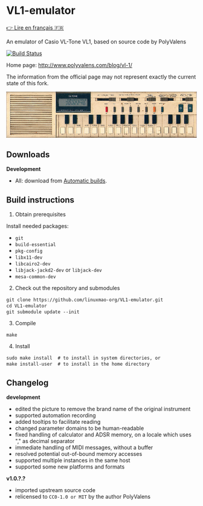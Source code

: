 # VL1-emulator

[:point_right: Lire en français :fr:](README.fr.md)

An emulator of Casio VL-Tone VL1, based on source code by PolyValens

[![Build Status](https://travis-ci.com/linuxmao-org/VL1-emulator.svg?branch=master)](https://travis-ci.com/linuxmao-org/VL1-emulator)

Home page: http://www.polyvalens.com/blog/vl-1/

The information from the official page may not represent exactly the current state of this fork.

![Casio VL-1](resources/images/casio_vl1_big.png)

## Downloads

**Development**

- All: download from [Automatic builds](https://github.com/linuxmao-org/VL1-emulator/releases/tag/automatic).

## Build instructions

1. Obtain prerequisites

Install needed packages:

- `git`
- `build-essential`
- `pkg-config`
- `libx11-dev`
- `libcairo2-dev`
- `libjack-jackd2-dev` or `libjack-dev`
- `mesa-common-dev`

2. Check out the repository and submodules

```
git clone https://github.com/linuxmao-org/VL1-emulator.git
cd VL1-emulator
git submodule update --init
```

3. Compile

```
make
```

4. Install

```
sudo make install  # to install in system directories, or
make install-user  # to install in the home directory
```

## Changelog

**development**

- edited the picture to remove the brand name of the original instrument
- supported automation recording
- added tooltips to facilitate reading
- changed parameter domains to be human-readable
- fixed handling of calculator and ADSR memory, on a locale which uses "," as decimal separator
- immediate handling of MIDI messages, without a buffer
- resolved potential out-of-bound memory accesses
- supported multiple instances in the same host
- supported some new platforms and formats

**v1.0.?.?**

- imported upstream source code
- relicensed to `CC0-1.0 or MIT` by the author PolyValens
